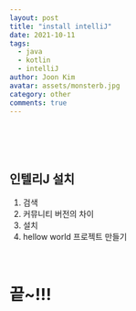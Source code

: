 ```yaml
---
layout: post
title: "install intelliJ"
date: 2021-10-11
tags:
  - java
  - kotlin
  - intelliJ
author: Joon Kim
avatar: assets/monsterb.jpg
category: other
comments: true
---
```


<br>
<br>
<br>  

## 인텔리J 설치 

1. 검색  
2. 커뮤니티 버전의 차이 
3. 설치 
4. hellow world 프로젝트 만들기 



<br>

# 끝~!!! 


<br>
<br>
<br>
<br>
<br>
